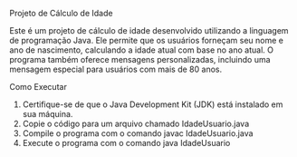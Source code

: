 Projeto de Cálculo de Idade

Este é um projeto de cálculo de idade desenvolvido utilizando a linguagem de programação Java. Ele permite que os usuários forneçam seu nome e ano de nascimento, calculando a idade atual com base no ano atual. O programa também oferece mensagens personalizadas, incluindo uma mensagem especial para usuários com mais de 80 anos.

Como Executar

1. Certifique-se de que o Java Development Kit (JDK) está instalado em sua máquina.
2. Copie o código para um arquivo chamado IdadeUsuario.java
3. Compile o programa com o comando javac IdadeUsuario.java
4. Execute o programa com o comando java IdadeUsuario
